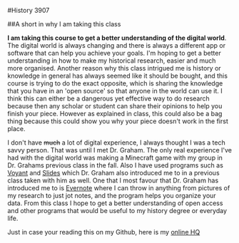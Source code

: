 #History 3907

##A short in why I am taking this class

<strong>I am taking this course to get a better understanding of the digital world</strong>. The digital world is always changing and there is always a different app or software that can help you achieve your goals. I'm hoping to get a better understanding in how to make my historical research, easier and much more organised. Another reason why this class intrigued me is history or knowledge in general has always seemed like it should be bought, and this course is trying to do the exact opposite, which is sharing the knowledge that you have in an 'open source' so that anyone in the world can use it. I think this can either be a dangerous yet effective way to do research because then any scholar or student can share their opinions to help you finish your piece. However as explained in class, this could also be a bag thing because this could show you why your piece doesn't work in the first place.

I don't have <del>much</del> a lot of digital experience, I always thought I was a tech savvy person. That was until I met Dr. Graham. The only real experience I've had with the digital world was making a Minecraft game with my group in Dr. Grahams previous class in the fall. Also I have used programs such as <a href="http://voyant-tools.org">Voyant</a> and <a href="http://slides.com">Slides</a> which Dr. Graham also introduced me to in a previous class taken with him as well. One that I most favour that Dr. Graham has introduced me to is <a href="http://evernote.com">Evernote</a> where I can throw in anything from pictures of my research to just jot notes, and the program helps you organize your data. From this class I hope to get a better understanding of open access and other programs that would be useful to my history degree or everyday life.

Just in case your reading this on my Github, here is my [online HQ](http://valdezhist3907.wordpress.com)
